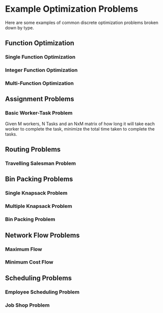 # Example Optimization Problems
Here are some examples of common discrete optimization problems broken down by type.

## Function Optimization

### Single Function Optimization
### Integer Function Optimization
### Multi-Function Optimization

## Assignment Problems

### Basic Worker-Task Problem
Given M workers, N Tasks and an NxM matrix of how long it will take each worker to complete the task, minimize the total time taken to complete the tasks.

## Routing Problems

### Travelling Salesman Problem

## Bin Packing Problems

### Single Knapsack Problem

### Multiple Knapsack Problem

### Bin Packing Problem

## Network Flow Problems

### Maximum Flow

### Minimum Cost Flow

## Scheduling Problems

### Employee Scheduling Problem

### Job Shop Problem
